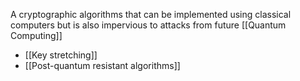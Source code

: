 A cryptographic algorithms that can be implemented using classical computers but is also impervious to attacks from future [[Quantum Computing]]
- [[Key stretching]]
- [[Post-quantum resistant algorithms]]